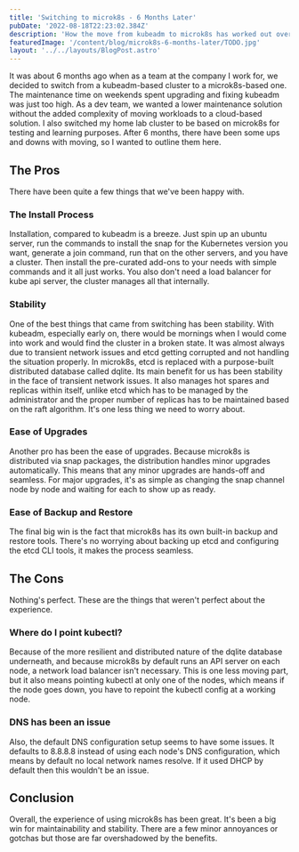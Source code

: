 ```yaml
---
title: 'Switching to microk8s - 6 Months Later'
pubDate: '2022-08-18T22:23:02.384Z'
description: 'How the move from kubeadm to microk8s has worked out over the last 6 months'
featuredImage: '/content/blog/microk8s-6-months-later/TODO.jpg'
layout: '../../layouts/BlogPost.astro'
---
```


It was about 6 months ago when as a team at the company I work for, we decided to switch from a kubeadm-based cluster to a microk8s-based one. The maintenance time on weekends spent upgrading and fixing kubeadm was just too high. As a dev team, we wanted a lower maintenance solution without the added complexity of moving workloads to a cloud-based solution. I also switched my home lab cluster to be based on microk8s for testing and learning purposes. After 6 months, there have been some ups and downs with moving, so I wanted to outline them here.

## The Pros
There have been quite a few things that we've been happy with.

### The Install Process
Installation, compared to kubeadm is a breeze. Just spin up an ubuntu server, run the commands to install the snap for the Kubernetes version you want, generate a join command, run that on the other servers, and you have a cluster. Then install the pre-curated add-ons to your needs with simple commands and it all just works. You also don't need a load balancer for kube api server, the cluster manages all that internally.

### Stability
One of the best things that came from switching has been stability. With kubeadm, especially early on, there would be mornings when I would come into work and would find the cluster in a broken state. It was almost always due to transient network issues and etcd getting corrupted and not handling the situation properly. In microk8s, etcd is replaced with a purpose-built distributed database called dqlite. Its main benefit for us has been stability in the face of transient network issues. It also manages hot spares and replicas within itself, unlike etcd which has to be managed by the administrator and the proper number of replicas has to be maintained based on the raft algorithm. It's one less thing we need to worry about.  

### Ease of Upgrades
Another pro has been the ease of upgrades. Because microk8s is distributed via snap packages, the distribution handles minor upgrades automatically. This means that any minor upgrades are hands-off and seamless. For major upgrades, it's as simple as changing the snap channel node by node and waiting for each to show up as ready.

### Ease of Backup and Restore
The final big win is the fact that microk8s has its own built-in backup and restore tools. There's no worrying about backing up etcd and configuring the etcd CLI tools, it makes the process seamless.

## The Cons
Nothing's perfect. These are the things that weren't perfect about the experience.

### Where do I point kubectl?
Because of the more resilient and distributed nature of the dqlite database underneath, and because microk8s by default runs an API server on each node, a network load balancer isn't necessary. This is one less moving part, but it also means pointing kubectl at only one of the nodes, which means if the node goes down, you have to repoint the kubectl config at a working node.

### DNS has been an issue
Also, the default DNS configuration setup seems to have some issues. It defaults to 8.8.8.8 instead of using each node's DNS configuration, which means by default no local network names resolve. If it used DHCP by default then this wouldn't be an issue.

## Conclusion
Overall, the experience of using microk8s has been great. It's been a big win for maintainability and stability. There are a few minor annoyances or gotchas but those are far overshadowed by the benefits.